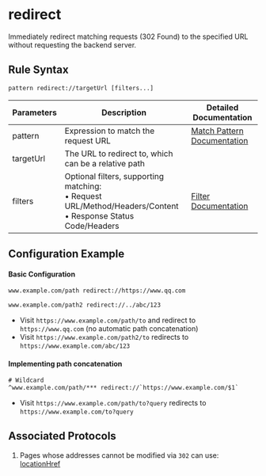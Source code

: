 # redirect
Immediately redirect matching requests (302 Found) to the specified URL without requesting the backend server.

## Rule Syntax
``` txt
pattern redirect://targetUrl [filters...]
```
| Parameters | Description | Detailed Documentation |
| ------- | ------------------------------------------------------------ | ------------------------- |
| pattern | Expression to match the request URL | [Match Pattern Documentation](./pattern) |
| targetUrl | The URL to redirect to, which can be a relative path | |
| filters | Optional filters, supporting matching:<br/>• Request URL/Method/Headers/Content<br/>• Response Status Code/Headers | [Filter Documentation](./filters) |

## Configuration Example
#### Basic Configuration
``` txt
www.example.com/path redirect://https://www.qq.com

www.example.com/path2 redirect://../abc/123
```
- Visit `https://www.example.com/path/to` and redirect to `https://www.qq.com` (no automatic path concatenation)
- Visit `https://www.example.com/path2/to` redirects to `https://www.example.com/abc/123`

#### Implementing path concatenation
``` txt
# Wildcard
^www.example.com/path/*** redirect://`https://www.example.com/$1`
```
- Visit `https://www.example.com/path/to?query` redirects to `https://www.example.com/to?query`

## Associated Protocols
1. Pages whose addresses cannot be modified via `302` can use: [locationHref](./locationHref)
